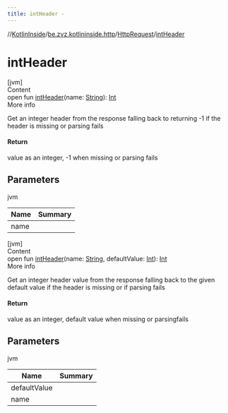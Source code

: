 ```yaml
---
title: intHeader -
---
```

//[KotlinInside](../../index.md)/[be.zvz.kotlininside.http](../index.md)/[HttpRequest](index.md)/[intHeader](int-header.md)



# intHeader  
[jvm]  
Content  
open fun [intHeader](int-header.md)(name: [String](https://docs.oracle.com/javase/7/docs/api/java/lang/String.html)): [Int](https://kotlinlang.org/api/latest/jvm/stdlib/kotlin/-int/index.html)  
More info  


Get an integer header from the response falling back to returning -1 if the header is missing or parsing fails



#### Return  


value as an integer, -1 when missing or parsing fails



## Parameters  
  
jvm  
  
|  Name|  Summary| 
|---|---|
| <a name="be.zvz.kotlininside.http/HttpRequest/intHeader/#java.lang.String/PointingToDeclaration/"></a>name| <a name="be.zvz.kotlininside.http/HttpRequest/intHeader/#java.lang.String/PointingToDeclaration/"></a>
  
  


[jvm]  
Content  
open fun [intHeader](int-header.md)(name: [String](https://docs.oracle.com/javase/7/docs/api/java/lang/String.html), defaultValue: [Int](https://kotlinlang.org/api/latest/jvm/stdlib/kotlin/-int/index.html)): [Int](https://kotlinlang.org/api/latest/jvm/stdlib/kotlin/-int/index.html)  
More info  


Get an integer header value from the response falling back to the given default value if the header is missing or if parsing fails



#### Return  


value as an integer, default value when missing or parsingfails



## Parameters  
  
jvm  
  
|  Name|  Summary| 
|---|---|
| <a name="be.zvz.kotlininside.http/HttpRequest/intHeader/#java.lang.String#int/PointingToDeclaration/"></a>defaultValue| <a name="be.zvz.kotlininside.http/HttpRequest/intHeader/#java.lang.String#int/PointingToDeclaration/"></a>
| <a name="be.zvz.kotlininside.http/HttpRequest/intHeader/#java.lang.String#int/PointingToDeclaration/"></a>name| <a name="be.zvz.kotlininside.http/HttpRequest/intHeader/#java.lang.String#int/PointingToDeclaration/"></a>
  
  



